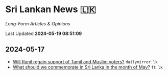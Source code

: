 # Sri Lankan News :sri_lanka:

*Long-Form Articles & Opinions*

Last Updated **2024-05-19 08:51:09**

## 2024-05-17

* [Will Ranil regain support of Tamil and Muslim voters?](data/articles/will-ranil-regain-suppor.dac34841) `dailymirror.lk`
* [What should we commemorate in Sri Lanka in the month of May?](data/articles/what-should-we-commemora.97229396) `ft.lk`